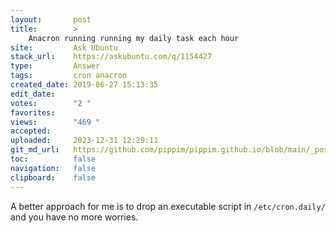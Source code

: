 ```yaml
---
layout:       post
title:        >
    Anacron running running my daily task each hour
site:         Ask Ubuntu
stack_url:    https://askubuntu.com/q/1154427
type:         Answer
tags:         cron anacron
created_date: 2019-06-27 15:13:35
edit_date:    
votes:        "2 "
favorites:    
views:        "469 "
accepted:     
uploaded:     2023-12-31 12:29:11
git_md_url:   https://github.com/pippim/pippim.github.io/blob/main/_posts/2019/2019-06-27-Anacron-running-running-my-daily-task-each-hour.md
toc:          false
navigation:   false
clipboard:    false
---
```


A better approach for me is to drop an executable script in `/etc/cron.daily/` and you have no more worries.
